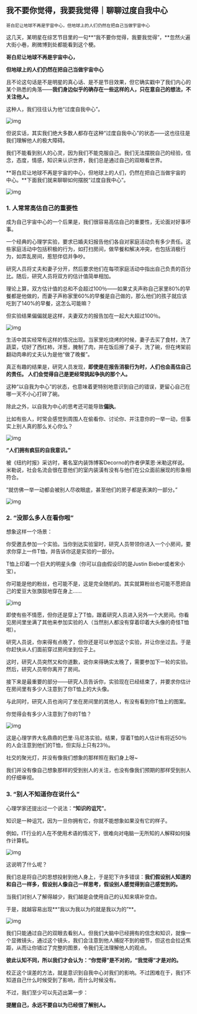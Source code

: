 ## 我不要你觉得，我要我觉得｜聊聊过度自我中心

```
哥白尼让地球不再是宇宙中心，但地球上的人们仍然在把自己当做宇宙中心
```

这几天，某明星在综艺节目里的一句**“我不要你觉得，我要我觉得”，**忽然火遍大街小巷，刷微博到处都能看到这个梗。

**哥白尼让地球不再是宇宙中心，**

**但地球上的人们仍然在把自己当做宇宙中心**

且不论这句话是不是明星的真心话、是不是节目效果，但它确实戳中了我们内心的某个熟悉的角落——**我们身边似乎的确存在一些这样的人，只在意自己的想法，不关注他人。**

这种人，我们往往认为他“过度自我中心”。



![img](https://mmbiz.qpic.cn/mmbiz_jpg/wWr8xzpeGhyw1LJmRcf2ALXKVcUXm1tWoVOFJE3CrWrjtqvgnP1bdeJZEiafhF42qYwfTKk9gnOWQ1Trs9bNZmg/640?wx_fmt=jpeg&tp=webp&wxfrom=5&wx_lazy=1&wx_co=1)



但说实话，其实我们绝大多数人都存在这种“过度自我中心”的状态——这也往往是我们理解他人的极大障碍。



我们不能看到别人的心灵，因为我们不能克服自己。我们无法摆脱自己的经验，信念，态度，情感，知识来认识世界，我们总是通过自己的双眼看世界。



**哥白尼让地球不再是宇宙的中心，但地球上的人们，仍然在把自己当做宇宙的中心。**下面我们就来聊聊如何摆脱“过度自我中心”。



![img](https://mmbiz.qpic.cn/mmbiz_jpg/wWr8xzpeGhyw1LJmRcf2ALXKVcUXm1tWm09xrRLhGdRnJxzic4xKFZSfaDk15F1MfwvbTHicOJ8icicut2icaGoSicdw/640?wx_fmt=jpeg&tp=webp&wxfrom=5&wx_lazy=1&wx_co=1)





###  **1. 人常常高估自己的重要性** 



成为自己宇宙中心的一个后果是，我们很容易高估自己的重要性，无论面对好事坏事。



一个经典的心理学实验，要求已婚夫妇报告他们各自对家庭活动负有多少责任。这些家庭活动中包括积极的行为，如打扫房间，做早餐和解决冲突，也包括消极行为，如弄乱房间，惹怒伴侣并争吵。



研究人员将丈夫和妻子分开，然后要求他们在每项家庭活动中指出自己负责的百分比。随后，研究人员将双方的估计值简单相加。



理论上算，双方估计值的总和不会超过100％——如果丈夫声称自己家里80%的早餐都是他做的，而妻子声称家里60%的早餐是自己做的，那么他们的孩子就应该吃到了140%的早餐，这怎么可能嘛？



但实验结果偏偏就是这样，夫妻双方的报告加在一起大大超过100％。



![img](https://mmbiz.qpic.cn/mmbiz_gif/wWr8xzpeGhyw1LJmRcf2ALXKVcUXm1tWhn9Bfgus0wyJzePFJWXoJh17HpaVlAicqrtKB9twNFQvxmKUZUwwvQQ/640?wx_fmt=gif&tp=webp&wxfrom=5&wx_lazy=1)



生活中其实经常有这样的情况出现。当家里吃烧烤的时候，妻子去买了食材，洗了蔬菜，切好了西红柿，洋葱，腌制了肉，并在饭后擦了桌子，洗了碗，但在烤架前翻动肉串的丈夫认为是他“做了晚餐”。



真正有趣的结果是，研究人员发现，**即使是在报告消极行为时，人们也会高估自己的责任。 人们会觉得自己是更经常挑起争执的那个人。**



这种“以自我为中心”的状态，也意味着更特别地意识到自己的错误，更留心自己在哪一天不小心打碎了碗。



除此之外，以自我为中心的思考还可能导致**偏执**。



比如有些人，时常会感觉到周围人在偷看你、讨论你、并注意你的一举一动，但事实上别人真的那么关心你么？



![img](https://mmbiz.qpic.cn/mmbiz_jpg/wWr8xzpeGhyw1LJmRcf2ALXKVcUXm1tWCAoTDHynYwUdiaiaSuDGCA1Esv4pkp2PQx1vr2r8m8019FNibTzSIjRaw/640?wx_fmt=jpeg&tp=webp&wxfrom=5&wx_lazy=1&wx_co=1)



**“人们拥有疯狂的自我意识。”**



被《纽约时报》采访时，著名室内装饰博客Decorno的作者伊莱恩·米勒这样说。米勒说，社会名流会很在意他们的室内装潢有没有与他们在公众面前展现的形象相符合。



“就仿佛一举一动都会被别人尽收眼底，甚至他们的房子都是表演的一部分。”



![img](https://mmbiz.qpic.cn/mmbiz_jpg/wWr8xzpeGhyw1LJmRcf2ALXKVcUXm1tWnAqicjk0ORdWp58Dy5s4GXiakevusbeZ5kWJg9LqJ8A0pchdk9maKibsQ/640?wx_fmt=jpeg&tp=webp&wxfrom=5&wx_lazy=1&wx_co=1)

###  **2. “没那么多人在看你啦”** 



想象这样一个场景：



你受邀去参加一个实验。当你到达实验室时，研究人员带领你进入一个小房间，要求你穿上一件T恤，并告诉你这是实验的一部分。



T恤上印着一个巨大的明星头像（你可以自由假设印的是Justin Bieber或者宋小宝）。



你可能是他的粉丝，也可能不是，这是完全随机的。其实就算粉丝也可能不愿把自己的爱豆大张旗鼓地穿在身上……



![img](https://mmbiz.qpic.cn/mmbiz_jpg/wWr8xzpeGhyw1LJmRcf2ALXKVcUXm1tWCoc9Xd0ibaPiaicSlf1BJUMnkzdnzFCiaAtH9dM4AoPlvPhfDTXrStIL2A/640?wx_fmt=jpeg&tp=webp&wxfrom=5&wx_lazy=1&wx_co=1)



即使有些不情愿，但你还是穿上了T恤，跟着研究人员进入另外一个大房间。你看见房间里坐满了其他来参加实验的人（当然别人都没有穿着印着大头像的奇怪T恤啦）。



研究人员说，你来得有点晚了，但你还是可以参加这个实验，并让你坐过去。于是你赶快从人们面前穿过房间坐到位子上。



这时，研究人员突然又和你道歉，说你来得确实太晚了，需要参加下一轮的实验。然后，研究人员带你离开了房间。



接下来是最重要的部分——研究人员告诉你，实验现在已经结束了，并要求你估计在房间里有多少人注意到了你T恤上的大头像。



与此同时，研究人员也询问了坐在房间里的其他人，有没有看到你T恤上的图案。



你觉得会有多少人注意到了你的T恤？



![img](https://mmbiz.qpic.cn/mmbiz_jpg/wWr8xzpeGhyw1LJmRcf2ALXKVcUXm1tWej7B5wV3db1jK4u5JPUicw4U0YCibictRCWgK546vV832afWWfutva3Eg/640?wx_fmt=jpeg&tp=webp&wxfrom=5&wx_lazy=1&wx_co=1)



这是心理学界大名鼎鼎的巴里·马尼洛实验。结果，穿着T恤的人估计有将近50％的人会注意到他们的T恤，但实际上只有23％。



社交的聚光灯，并没有像我们想象的那样照在我们身上呀~



我们并没有像自己想象那样的受到别人的关注，也没有像我们预期的那样受到别人的仔细审视。





###  **3.**  **“别人不知道你在说什么”** 



心理学家还提出过一个说法：**“知识的诅咒”**。



知识是一种诅咒，因为一旦你拥有它，你就不能想象如果没有它的样子。



例如，IT行业的人在不使用术语的情况下，很难向对电脑一无所知的人解释如何操作计算机。





![img](https://mmbiz.qpic.cn/mmbiz_jpg/wWr8xzpeGhyw1LJmRcf2ALXKVcUXm1tWDibFiaOKKUOfRibUnn7tpfgybabibGqccAGEAIGqr9pdSA2QUVsQcs2ZMg/640?wx_fmt=jpeg&tp=webp&wxfrom=5&wx_lazy=1&wx_co=1)



这说明了什么呢？



我们总是将自己的思想投射到他人身上，于是犯下许多错误：**我们假设别人知道的和自己一样多，假设别人像自己一样思考，假设别人感觉得到自己感觉到的。**



当我们对别人了解得越少，我们越是会使用自己的认知来填补空白。



于是，就越容易出现**“我以为我以为的就是我以为的”**。



![img](https://mmbiz.qpic.cn/mmbiz_jpg/wWr8xzpeGhyw1LJmRcf2ALXKVcUXm1tWemO1ia2yx0hV6M53KzWvrNScbBpbw4nqpVjyyKEYPePy5Pc35LicOrEQ/640?wx_fmt=jpeg&tp=webp&wxfrom=5&wx_lazy=1&wx_co=1)



我们只能通过自己的双眼去看别人。但我们大脑中已经拥有的信念和知识，就像一个显微镜头，通过这个镜头，我们会注意到他人捕捉不到的细节，但这也会拉近焦距，从而让你错过了完整的图景，令我们无法理解他人的观点。



**彼此认知不同，所以我们才会认为：“你觉得”是不对的，“我觉得”才是对的。**



校正这个误差的方法，就是意识到自我中心对我们的影响。不过困难在于，我们不知道自己什么时候受到了影响，而什么时候没有。



不过，我们至少可以先迈出第一步：



**提醒自己，永远不要自以为已经很了解别人。**